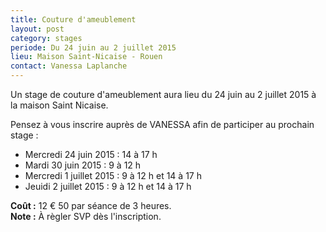 ```yaml
---
title: Couture d'ameublement
layout: post
category: stages
periode: Du 24 juin au 2 juillet 2015
lieu: Maison Saint-Nicaise - Rouen
contact: Vanessa Laplanche
---
```


Un stage de couture d'ameublement aura lieu du 24 juin au 2 juillet 2015 à la maison Saint Nicaise.

Pensez à vous inscrire auprès de VANESSA afin de participer au prochain stage : 

  * Mercredi 24 juin 2015 : 14 à 17 h
  * Mardi 30 juin 2015 : 9 à 12 h
  * Mercredi 1 juillet 2015 : 9 à 12 h et 14 à 17 h
  * Jeuidi 2 juillet 2015 : 9 à 12 h et 14 à 17 h

**Coût :** 12 € 50 par séance de 3 heures.  
**Note :**  À règler SVP dès l'inscription.

